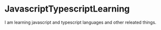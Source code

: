 # JavascriptTypescriptLearning
I am learning javascript and typescript languages and other releated things.
